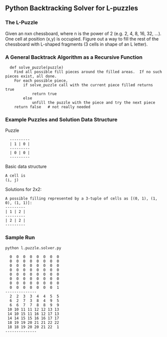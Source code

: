 
## Python Backtracking Solver for L-puzzles

### The L-Puzzle

Given an nxn chessboard, where n is the power of 2 (e.g. 2, 4, 8, 16, 32, ...). One cell at position (x,y) is occupied. 
Figure out a way to fill the rest of the chessboard with L-shaped fragments (3 cells in shape of an L letter).

### A General Backtrack Algorithm as a Recursive Function
```
  def solve_puzzle(puzzle)
  	Find all possible fill pieces around the filled areas.  If no such pieces exist, all done.
  	For each possible piece,
  		if solve_puzzle call with the current piece filled returns true
  			return true
  		else
  			unfill the puzzle with the piece and try the next piece
  	return false   # not really needed
```
### Example Puzzles and Solution Data Structure

Puzzle
```
  ---------
  | 1 | 0 | 
  ---------
  | 0 | 0 | 
  ---------
```

Basic data structure
```
A cell is
(i, j)
```

Solutions for 2x2:
```
A possible filling represented by a 3-tuple of cells as [(0, 1), (1, 0), (1, 1)]:
---------
| 1 | 2 | 
---------
| 2 | 2 | 
---------
```

### Sample Run
```
python l.puzzle.solver.py 

  0  0  0  0  0  0  0  0
  0  0  0  0  0  0  0  0
  0  0  0  0  0  0  0  0
  0  0  0  0  0  0  0  0
  0  0  0  0  0  0  0  0
  0  0  0  0  0  0  0  0
  0  0  0  0  0  0  0  0
  0  0  0  0  0  0  0  1
--------------
  2  2  3  3  4  4  5  5
  6  2  7  3  8  4  9  5
  6  6  7  7  8  8  9  9
 10 10 11 11 12 12 13 13
 14 10 15 11 16 12 17 13
 14 14 15 15 16 16 17 17
 18 19 19 20 21 21 22 22
 18 18 19 20 20 21 22  1
--------------
```
